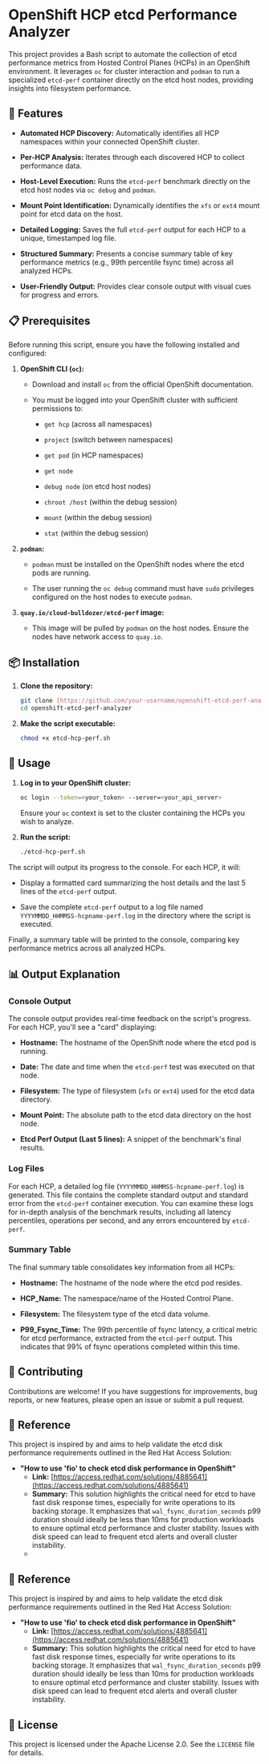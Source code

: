 # OpenShift HCP etcd Performance Analyzer

This project provides a Bash script to automate the collection of etcd performance metrics from Hosted Control Planes (HCPs) in an OpenShift environment. It leverages `oc` for cluster interaction and `podman` to run a specialized `etcd-perf` container directly on the etcd host nodes, providing insights into filesystem performance.

## 🚀 Features

* **Automated HCP Discovery:** Automatically identifies all HCP namespaces within your connected OpenShift cluster.

* **Per-HCP Analysis:** Iterates through each discovered HCP to collect performance data.

* **Host-Level Execution:** Runs the `etcd-perf` benchmark directly on the etcd host nodes via `oc debug` and `podman`.

* **Mount Point Identification:** Dynamically identifies the `xfs` or `ext4` mount point for etcd data on the host.

* **Detailed Logging:** Saves the full `etcd-perf` output for each HCP to a unique, timestamped log file.

* **Structured Summary:** Presents a concise summary table of key performance metrics (e.g., 99th percentile fsync time) across all analyzed HCPs.

* **User-Friendly Output:** Provides clear console output with visual cues for progress and errors.

## 📋 Prerequisites

Before running this script, ensure you have the following installed and configured:

1.  **OpenShift CLI (`oc`):**

    * Download and install `oc` from the official OpenShift documentation.

    * You must be logged into your OpenShift cluster with sufficient permissions to:

        * `get hcp` (across all namespaces)

        * `project` (switch between namespaces)

        * `get pod` (in HCP namespaces)

        * `get node`

        * `debug node` (on etcd host nodes)

        * `chroot /host` (within the debug session)

        * `mount` (within the debug session)

        * `stat` (within the debug session)

2.  **`podman`:**

    * `podman` must be installed on the OpenShift nodes where the etcd pods are running.

    * The user running the `oc debug` command must have `sudo` privileges configured on the host nodes to execute `podman`.

3.  **`quay.io/cloud-bulldozer/etcd-perf` image:**

    * This image will be pulled by `podman` on the host nodes. Ensure the nodes have network access to `quay.io`.

## 📦 Installation

1.  **Clone the repository:**

    ```bash
    git clone [https://github.com/your-username/openshift-etcd-perf-analyzer.git](https://github.com/your-username/openshift-etcd-perf-analyzer.git)
    cd openshift-etcd-perf-analyzer
    ```

2.  **Make the script executable:**

    ```bash
    chmod +x etcd-hcp-perf.sh
    ```

## 🚀 Usage

1.  **Log in to your OpenShift cluster:**

    ```bash
    oc login --token=<your_token> --server=<your_api_server>
    ```

    Ensure your `oc` context is set to the cluster containing the HCPs you wish to analyze.

2.  **Run the script:**

    ```bash
    ./etcd-hcp-perf.sh
    ```

The script will output its progress to the console. For each HCP, it will:

* Display a formatted card summarizing the host details and the last 5 lines of the `etcd-perf` output.

* Save the complete `etcd-perf` output to a log file named `YYYYMMDD_HHMMSS-hcpname-perf.log` in the directory where the script is executed.

Finally, a summary table will be printed to the console, comparing key performance metrics across all analyzed HCPs.

## 📊 Output Explanation

### Console Output

The console output provides real-time feedback on the script's progress. For each HCP, you'll see a "card" displaying:

* **Hostname:** The hostname of the OpenShift node where the etcd pod is running.

* **Date:** The date and time when the `etcd-perf` test was executed on that node.

* **Filesystem:** The type of filesystem (`xfs` or `ext4`) used for the etcd data directory.

* **Mount Point:** The absolute path to the etcd data directory on the host node.

* **Etcd Perf Output (Last 5 lines):** A snippet of the benchmark's final results.

### Log Files

For each HCP, a detailed log file (`YYYYMMDD_HHMMSS-hcpname-perf.log`) is generated. This file contains the complete standard output and standard error from the `etcd-perf` container execution. You can examine these logs for in-depth analysis of the benchmark results, including all latency percentiles, operations per second, and any errors encountered by `etcd-perf`.

### Summary Table

The final summary table consolidates key information from all HCPs:

* **Hostname:** The hostname of the node where the etcd pod resides.

* **HCP_Name:** The namespace/name of the Hosted Control Plane.

* **Filesystem:** The filesystem type of the etcd data volume.

* **P99_Fsync_Time:** The 99th percentile of fsync latency, a critical metric for etcd performance, extracted from the `etcd-perf` output. This indicates that 99% of fsync operations completed within this time.

## 🤝 Contributing

Contributions are welcome! If you have suggestions for improvements, bug reports, or new features, please open an issue or submit a pull request.
## 🔗 Reference

This project is inspired by and aims to help validate the etcd disk performance requirements outlined in the Red Hat Access Solution:

* **"How to use 'fio' to check etcd disk performance in OpenShift"**
    * **Link:** [https://access.redhat.com/solutions/4885641](https://access.redhat.com/solutions/4885641)
    * **Summary:** This solution highlights the critical need for etcd to have fast disk response times, especially for write operations to its backing storage. It emphasizes that `wal_fsync_duration_seconds` p99 duration should ideally be less than 10ms for production workloads to ensure optimal etcd performance and cluster stability. Issues with disk speed can lead to frequent etcd alerts and overall cluster instability.
    * 
## 🔗 Reference

This project is inspired by and aims to help validate the etcd disk performance requirements outlined in the Red Hat Access Solution:

* **"How to use 'fio' to check etcd disk performance in OpenShift"**
    * **Link:** [https://access.redhat.com/solutions/4885641](https://access.redhat.com/solutions/4885641)
    * **Summary:** This solution highlights the critical need for etcd to have fast disk response times, especially for write operations to its backing storage. It emphasizes that `wal_fsync_duration_seconds` p99 duration should ideally be less than 10ms for production workloads to ensure optimal etcd performance and cluster stability. Issues with disk speed can lead to frequent etcd alerts and overall cluster instability.

## 📄 License

This project is licensed under the Apache License 2.0. See the `LICENSE` file for details.
